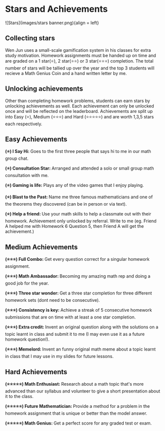 # Stars and Achievements

![Stars](images/stars banner.png){align = left}

## <b> Collecting stars </b>

Wen Jun uses a small-scale gamification system in his classes for extra study motivation. Homework assignments must be handed up on time and are graded on a 1 star(:star:), 2 star(:star::star:) or 3 star(:star::star::star:) completion. The total number of stars will be tallied up over the year and the top 3 students will recieve a Math Genius Coin and a hand written letter by me.

## <b> Unlocking achievements </b>

Other than completing homework problems, students can earn stars by unlocking achievements as well. Each achievement can only be unlocked once and will be reflected on the leaderboard. Achievements are split up into Easy (:star:), Medium (:star::star::star:) and Hard (:star::star::star::star::star:) and are worth 1,3,5 stars each respectively.

## <b> Easy Achievements </b>

<b>(:star:) I Say Hi: </b> Goes to the first three people that says hi to me in our math group chat.

<b>(:star:) Consultation Star: </b> Arranged and attended a solo or small group math consultation with me.

<b>(:star:) Gaming is life: </b> Plays any of the video games that I enjoy playing.

<b>(:star:) Blast to the Past: </b> Name me three famous mathematicians and one of the theorems they discovered (can be in person or via text).

<b>(:star:) Help a friend: </b> Use your math skills to help a classmate out with their homework. Achievement only unlocked by referral. Write to me (eg. Friend A helped me with Homework 6 Question 5, then Friend A will get the achievement.)

## <b> Medium Achievements </b>

<b>(:star::star::star:) Full Combo: </b> Get every question correct for a singular homework assignment.

<b>(:star::star::star:) Math Ambassador: </b> Becoming my amazing math rep and doing a good job for the year.

<b>(:star::star::star:) Three star wonder: </b> Get a three star completion for three different homework sets (dont need to be consecutive).

<b>(:star::star::star:) Consistency is key: </b> Achieve a streak of 5 consecutive homework submissions that are on time with at least a one star completion.

<b>(:star::star::star:) Extra credit: </b> Invent an original question along with the solutions on a topic learnt in class and submit it to me (I may even use it as a future homework question!).

<b>(:star::star::star:) Memelord: </b> Invent an funny original math meme about a topic learnt in class that I may use in my slides for future lessons.

## <b> Hard Achievements </b>

<b>(:star::star::star::star::star:) Math Enthusiast: </b> Research about a math topic that's more advanced than our syllabus and volunteer to give a short presentation about it to the class.

<b>(:star::star::star::star::star:) Future Mathematician: </b> Provide a method for a problem in the homework assignment that is unique or better than the model answer.

<b>(:star::star::star::star::star:) Math Genius: </b> Get a perfect score for any graded test or exam.
